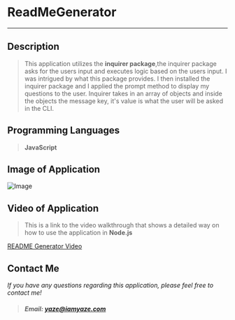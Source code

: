 # ReadMeGenerator
---
## Description

>This application utilizes the **inquirer package**,the inquirer package asks for the users input and executes logic based on the users input. I was intrigued by what this package provides. I then installed the inquirer package and I applied the prompt method to display my questions to the user. Inquirer takes in an array of objects and inside the objects the message key, it's value is what the user will be asked in the CLI.


## Programming Languages
>__JavaScript__

## Image of Application
![Image](Images/questionImage.png)

## Video of Application

>This is a link to the video walkthrough that shows a detailed way on how to use the application in __Node.js__

[README Generator Video](https://www.youtube.com/watch?v=xf9SbybwJA4
"Click Me :)")

## Contact Me

_If you have any questions regarding this application, please feel free to contact me!_

>##### Email: yaze@iamyaze.com















 
